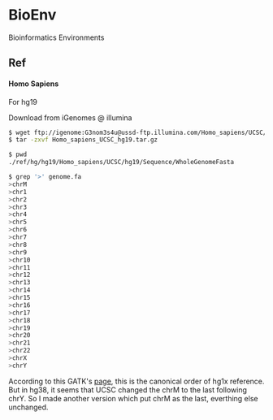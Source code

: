 # BioEnv
Bioinformatics Environments

## Ref

#### Homo Sapiens

For hg19

Download from iGenomes @ illumina
```bash
$ wget ftp://igenome:G3nom3s4u@ussd-ftp.illumina.com/Homo_sapiens/UCSC/hg19/Homo_sapiens_UCSC_hg19.tar.gz
$ tar -zxvf Homo_sapiens_UCSC_hg19.tar.gz
```

```bash
$ pwd
./ref/hg/hg19/Homo_sapiens/UCSC/hg19/Sequence/WholeGenomeFasta

$ grep '>' genome.fa
>chrM
>chr1
>chr2
>chr3
>chr4
>chr5
>chr6
>chr7
>chr8
>chr9
>chr10
>chr11
>chr12
>chr13
>chr14
>chr15
>chr16
>chr17
>chr18
>chr19
>chr20
>chr21
>chr22
>chrX
>chrY
```

According to this GATK's [page](https://gatkforums.broadinstitute.org/gatk/discussion/1204/what-input-files-does-the-gatk-accept-require), this is the canonical order of hg1x reference. But in hg38, it seems that UCSC changed the chrM to the last following chrY. So I made another version which put chrM as the last, everthing else unchanged.

